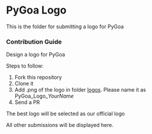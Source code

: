 # PyGoa Logo
This is the folder for submitting a logo for PyGoa

### Contribution Guide
Design a logo for PyGoa

Steps to follow:
1. Fork this repository
2. Clone it
3. Add .png of the logo in folder [logos](logos). Please name it as PyGoa_Logo_*YourName*
4. Send a PR

The best logo will be selected as our official logo

All other submissions will be displayed here.
